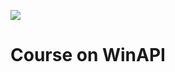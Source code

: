 ![](https://cambodia.itstep.org/wp-content/themes/itstep/images/nav-main/step-it-academy.png)
# Course on WinAPI
